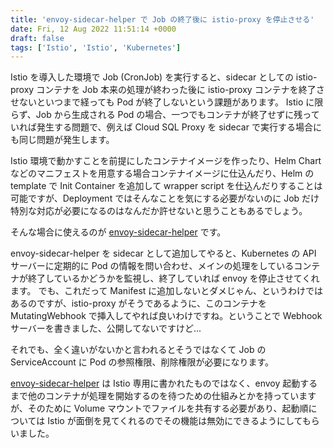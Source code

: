 ```yaml
---
title: 'envoy-sidecar-helper で Job の終了後に istio-proxy を停止させる'
date: Fri, 12 Aug 2022 11:51:14 +0000
draft: false
tags: ['Istio', 'Istio', 'Kubernetes']
---
```


Istio を導入した環境で Job (CronJob) を実行すると、sidecar としての istio-proxy コンテナを Job 本来の処理が終わった後に istio-proxy コンテナを終了させないといつまで経っても Pod が終了しないという課題があります。 Istio に限らず、Job から生成される Pod の場合、一つでもコンテナが終了せずに残っていれば発生する問題で、例えば Cloud SQL Proxy を sidecar で実行する場合にも同じ問題が発生します。

Istio 環境で動かすことを前提にしたコンテナイメージを作ったり、Helm Chart などのマニフェストを用意する場合コンテナイメージに仕込んだり、Helm の template で Init Container を追加して wrapper script を仕込んだりすることは可能ですが、Deployment ではそんなことを気にする必要がないのに Job だけ特別な対応が必要になるのはなんだか許せないと思うこともあるでしょう。

そんな場合に使えるのが [envoy-sidecar-helper](https://github.com/maksim-paskal/envoy-sidecar-helper) です。

envoy-sidecar-helper を sidecar として追加してやると、Kubernetes の API サーバーに定期的に Pod の情報を問い合わせ、メインの処理をしているコンテナが終了しているかどうかを監視し、終了していれば envoy を停止させてくれます。 でも、これだって Manifest に追加しないとダメじゃん、というわけではあるのですが、istio-proxy がそうであるように、このコンテナを MutatingWebhook で挿入してやれば良いわけですね。ということで Webhook サーバーを書きました、公開してないですけど...

それでも、全く違いがないかと言われるとそうではなくて Job の ServiceAccount に Pod の参照権限、削除権限が必要になります。

[envoy-sidecar-helper](https://github.com/maksim-paskal/envoy-sidecar-helper) は Istio 専用に書かれたものではなく、envoy 起動するまで他のコンテナが処理を開始するのを待つための仕組みとかを持っていますが、そのために Volume マウントでファイルを共有する必要があり、起動順については Istio が面倒を見てくれるのでその機能は無効にできるようにしてもらいました。
